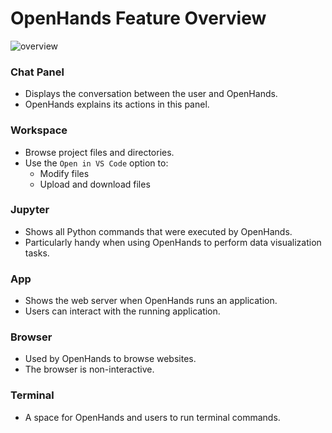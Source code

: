 # OpenHands Feature Overview

![overview](/img/oh-features.png)

### Chat Panel
- Displays the conversation between the user and OpenHands.
- OpenHands explains its actions in this panel.

### Workspace
- Browse project files and directories.
- Use the `Open in VS Code` option to:
  * Modify files
  * Upload and download files

### Jupyter
- Shows all Python commands that were executed by OpenHands.
- Particularly handy when using OpenHands to perform data visualization tasks.

### App
- Shows the web server when OpenHands runs an application.
- Users can interact with the running application.

### Browser
- Used by OpenHands to browse websites.
- The browser is non-interactive.

### Terminal
- A space for OpenHands and users to run terminal commands.
